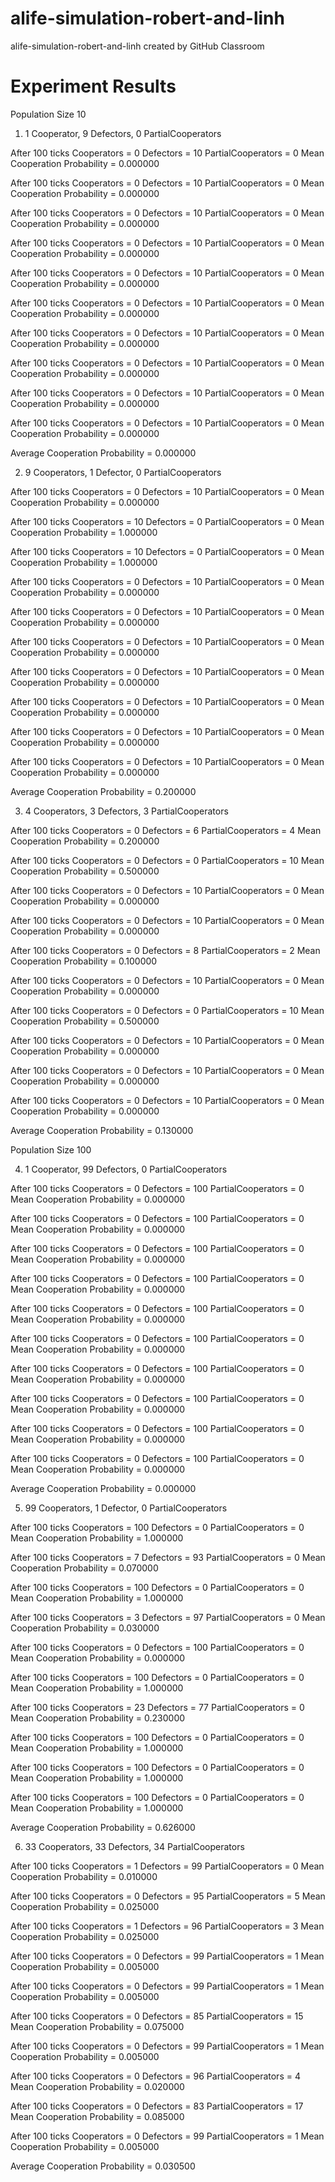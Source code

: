 # alife-simulation-robert-and-linh
alife-simulation-robert-and-linh created by GitHub Classroom


# Experiment Results

Population Size 10

1. 1 Cooperator, 9 Defectors, 0 PartialCooperators

After 100 ticks
Cooperators = 0
Defectors = 10
PartialCooperators = 0
Mean Cooperation Probability = 0.000000

After 100 ticks
Cooperators = 0
Defectors = 10
PartialCooperators = 0
Mean Cooperation Probability = 0.000000

After 100 ticks
Cooperators = 0
Defectors = 10
PartialCooperators = 0
Mean Cooperation Probability = 0.000000

After 100 ticks
Cooperators = 0
Defectors = 10
PartialCooperators = 0
Mean Cooperation Probability = 0.000000

After 100 ticks
Cooperators = 0
Defectors = 10
PartialCooperators = 0
Mean Cooperation Probability = 0.000000

After 100 ticks
Cooperators = 0
Defectors = 10
PartialCooperators = 0
Mean Cooperation Probability = 0.000000

After 100 ticks
Cooperators = 0
Defectors = 10
PartialCooperators = 0
Mean Cooperation Probability = 0.000000

After 100 ticks
Cooperators = 0
Defectors = 10
PartialCooperators = 0
Mean Cooperation Probability = 0.000000

After 100 ticks
Cooperators = 0
Defectors = 10
PartialCooperators = 0
Mean Cooperation Probability = 0.000000

After 100 ticks
Cooperators = 0
Defectors = 10
PartialCooperators = 0
Mean Cooperation Probability = 0.000000

Average Cooperation Probability = 0.000000

2. 9 Cooperators, 1 Defector, 0 PartialCooperators

After 100 ticks
Cooperators = 0
Defectors = 10
PartialCooperators = 0
Mean Cooperation Probability = 0.000000

After 100 ticks
Cooperators = 10
Defectors = 0
PartialCooperators = 0
Mean Cooperation Probability = 1.000000

After 100 ticks
Cooperators = 10
Defectors = 0
PartialCooperators = 0
Mean Cooperation Probability = 1.000000

After 100 ticks
Cooperators = 0
Defectors = 10
PartialCooperators = 0
Mean Cooperation Probability = 0.000000

After 100 ticks
Cooperators = 0
Defectors = 10
PartialCooperators = 0
Mean Cooperation Probability = 0.000000

After 100 ticks
Cooperators = 0
Defectors = 10
PartialCooperators = 0
Mean Cooperation Probability = 0.000000

After 100 ticks
Cooperators = 0
Defectors = 10
PartialCooperators = 0
Mean Cooperation Probability = 0.000000

After 100 ticks
Cooperators = 0
Defectors = 10
PartialCooperators = 0
Mean Cooperation Probability = 0.000000

After 100 ticks
Cooperators = 0
Defectors = 10
PartialCooperators = 0
Mean Cooperation Probability = 0.000000

After 100 ticks
Cooperators = 0
Defectors = 10
PartialCooperators = 0
Mean Cooperation Probability = 0.000000

Average Cooperation Probability = 0.200000

3. 4 Cooperators, 3 Defectors, 3 PartialCooperators

After 100 ticks
Cooperators = 0
Defectors = 6
PartialCooperators = 4
Mean Cooperation Probability = 0.200000

After 100 ticks
Cooperators = 0
Defectors = 0
PartialCooperators = 10
Mean Cooperation Probability = 0.500000

After 100 ticks
Cooperators = 0
Defectors = 10
PartialCooperators = 0
Mean Cooperation Probability = 0.000000

After 100 ticks
Cooperators = 0
Defectors = 10
PartialCooperators = 0
Mean Cooperation Probability = 0.000000

After 100 ticks
Cooperators = 0
Defectors = 8
PartialCooperators = 2
Mean Cooperation Probability = 0.100000

After 100 ticks
Cooperators = 0
Defectors = 10
PartialCooperators = 0
Mean Cooperation Probability = 0.000000

After 100 ticks
Cooperators = 0
Defectors = 0
PartialCooperators = 10
Mean Cooperation Probability = 0.500000

After 100 ticks
Cooperators = 0
Defectors = 10
PartialCooperators = 0
Mean Cooperation Probability = 0.000000

After 100 ticks
Cooperators = 0
Defectors = 10
PartialCooperators = 0
Mean Cooperation Probability = 0.000000

After 100 ticks
Cooperators = 0
Defectors = 10
PartialCooperators = 0
Mean Cooperation Probability = 0.000000

Average Cooperation Probability = 0.130000

Population Size 100

4. 1 Cooperator, 99 Defectors, 0 PartialCooperators

After 100 ticks
Cooperators = 0
Defectors = 100
PartialCooperators = 0
Mean Cooperation Probability = 0.000000

After 100 ticks
Cooperators = 0
Defectors = 100
PartialCooperators = 0
Mean Cooperation Probability = 0.000000

After 100 ticks
Cooperators = 0
Defectors = 100
PartialCooperators = 0
Mean Cooperation Probability = 0.000000

After 100 ticks
Cooperators = 0
Defectors = 100
PartialCooperators = 0
Mean Cooperation Probability = 0.000000

After 100 ticks
Cooperators = 0
Defectors = 100
PartialCooperators = 0
Mean Cooperation Probability = 0.000000

After 100 ticks
Cooperators = 0
Defectors = 100
PartialCooperators = 0
Mean Cooperation Probability = 0.000000

After 100 ticks
Cooperators = 0
Defectors = 100
PartialCooperators = 0
Mean Cooperation Probability = 0.000000

After 100 ticks
Cooperators = 0
Defectors = 100
PartialCooperators = 0
Mean Cooperation Probability = 0.000000

After 100 ticks
Cooperators = 0
Defectors = 100
PartialCooperators = 0
Mean Cooperation Probability = 0.000000

After 100 ticks
Cooperators = 0
Defectors = 100
PartialCooperators = 0
Mean Cooperation Probability = 0.000000

Average Cooperation Probability = 0.000000


5. 99 Cooperators, 1 Defector, 0 PartialCooperators

After 100 ticks
Cooperators = 100
Defectors = 0
PartialCooperators = 0
Mean Cooperation Probability = 1.000000

After 100 ticks
Cooperators = 7
Defectors = 93
PartialCooperators = 0
Mean Cooperation Probability = 0.070000

After 100 ticks
Cooperators = 100
Defectors = 0
PartialCooperators = 0
Mean Cooperation Probability = 1.000000

After 100 ticks
Cooperators = 3
Defectors = 97
PartialCooperators = 0
Mean Cooperation Probability = 0.030000

After 100 ticks
Cooperators = 0
Defectors = 100
PartialCooperators = 0
Mean Cooperation Probability = 0.000000

After 100 ticks
Cooperators = 100
Defectors = 0
PartialCooperators = 0
Mean Cooperation Probability = 1.000000

After 100 ticks
Cooperators = 23
Defectors = 77
PartialCooperators = 0
Mean Cooperation Probability = 0.230000

After 100 ticks
Cooperators = 100
Defectors = 0
PartialCooperators = 0
Mean Cooperation Probability = 1.000000

After 100 ticks
Cooperators = 100
Defectors = 0
PartialCooperators = 0
Mean Cooperation Probability = 1.000000

After 100 ticks
Cooperators = 100
Defectors = 0
PartialCooperators = 0
Mean Cooperation Probability = 1.000000

Average Cooperation Probability = 0.626000

6. 33 Cooperators, 33 Defectors, 34 PartialCooperators

After 100 ticks
Cooperators = 1
Defectors = 99
PartialCooperators = 0
Mean Cooperation Probability = 0.010000

After 100 ticks
Cooperators = 0
Defectors = 95
PartialCooperators = 5
Mean Cooperation Probability = 0.025000

After 100 ticks
Cooperators = 1
Defectors = 96
PartialCooperators = 3
Mean Cooperation Probability = 0.025000

After 100 ticks
Cooperators = 0
Defectors = 99
PartialCooperators = 1
Mean Cooperation Probability = 0.005000

After 100 ticks
Cooperators = 0
Defectors = 99
PartialCooperators = 1
Mean Cooperation Probability = 0.005000

After 100 ticks
Cooperators = 0
Defectors = 85
PartialCooperators = 15
Mean Cooperation Probability = 0.075000

After 100 ticks
Cooperators = 0
Defectors = 99
PartialCooperators = 1
Mean Cooperation Probability = 0.005000

After 100 ticks
Cooperators = 0
Defectors = 96
PartialCooperators = 4
Mean Cooperation Probability = 0.020000

After 100 ticks
Cooperators = 0
Defectors = 83
PartialCooperators = 17
Mean Cooperation Probability = 0.085000

After 100 ticks
Cooperators = 0
Defectors = 99
PartialCooperators = 1
Mean Cooperation Probability = 0.005000

Average Cooperation Probability = 0.030500
